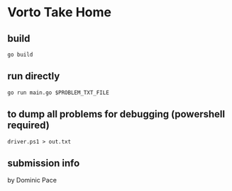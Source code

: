 # Vorto Take Home

## build
```go build```

## run directly
```go run main.go $PROBLEM_TXT_FILE```

## to dump all problems for debugging (powershell required)
```driver.ps1 > out.txt```

## submission info
by Dominic Pace